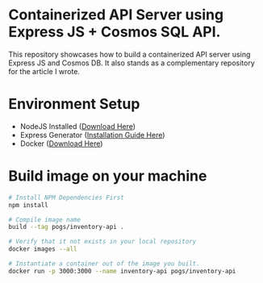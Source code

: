 # Containerized API Server using Express JS + Cosmos SQL API.

This repository showcases how to build a containerized API server using Express JS and Cosmos DB. It also stands as a complementary repository for the article I wrote.

# Environment Setup

- NodeJS Installed ([Download Here](https://nodejs.org/en/download/))
- Express Generator ([Installation Guide Here](https://expressjs.com/en/starter/generator.html))
- Docker ([Download Here](https://www.docker.com/get-started))

# Build image on your machine

```sh
# Install NPM Dependencies First
npm install

# Compile image name
build --tag pogs/inventory-api .

# Verify that it not exists in your local repository
docker images --all

# Instantiate a container out of the image you built.
docker run -p 3000:3000 --name inventory-api pogs/inventory-api
```
